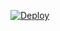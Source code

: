 [![Deploy](https://www.herokucdn.com/deploy/button.svg)](https://heroku.com/deploy?template=https://github.com/africastalkingiotltd/devkitr1v1kitchensink_web)